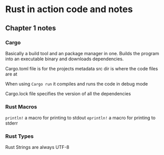 # Rust in action code and notes

## Chapter 1 notes

### Cargo

Basically a build tool and an package manager in one.
Builds the program into an executable binary and downloads dependencies.

Cargo.toml file is for the projects metadata
src dir is where the code files are at

When using ```Cargo run``` it compiles and runs the code in debug mode

Cargo.lock file specifies the version of all the dependencies

### Rust Macros

```println!``` a macro for printing to stdout
```eprintln!``` a macro for printing to stderr

### Rust Types

Rust Strings are always UTF-8
